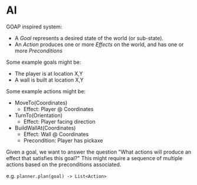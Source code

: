 # AI

GOAP inspired system:

 - A *Goal* represents a desired state of the world (or sub-state).
 - An *Action* produces one or more *Effects* on the world, and has one or more *Preconditions*
 
Some example goals might be:
 
 - The player is at location X,Y
 - A wall is built at location X,Y
 
Some example actions might be:
 
 - MoveTo(Coordinates)
   - Effect: Player @ Coordinates
 - TurnTo(Orientation)
   - Effect: Player facing direction
 - BuildWallAt(Coordinates) 
   - Effect: Wall @ Coordinates
   - Precondition: Player has pickaxe
   
Given a goal, we want to answer the question "What actions will produce an effect that satisfies this goal?"
This might require a sequence of multiple actions based on the preconditions associated.

e.g. `planner.plan(goal) -> List<Action>`